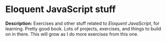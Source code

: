# Eloquent JavaScript stuff

**Description:** Exercises and other stuff related to *Eloquent JavaScript*, for learning. Pretty good book. Lots of projects, exercises, and things to build on in there. This will grow as I do more exercises from this one.

